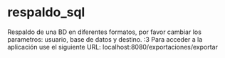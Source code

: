 # respaldo_sql
Respaldo de una BD en diferentes formatos, por favor cambiar los parametros:
usuario, base de datos y destino.
:3
Para acceder a la aplicación use el siguiente URL:
localhost:8080/exportaciones/exportar
